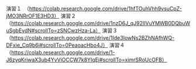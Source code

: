 演習１　（https://colab.research.google.com/drive/1hfTOuhVhh9vsuCpZ-jMO3NRrOF1E3HD3）
演習２　（https://colab.research.google.com/drive/1nzD6J_qJ92IIVuYMWB0DQbuWuSgbEydN#scrollTo=zSNCwzHza-La）
演習３　（https://colab.research.google.com/drive/1Ide3IowNs2BZhNAfhWQ-DFxie_Cq9b6j#scrollTo=0PeaoacHbo4J）
演習４　（https://colab.research.google.com/drive/1-J6zyqKriwaX3ub4YvViOCCW7k8YIqEj#scrollTo=ximrSRoUcOFB）
